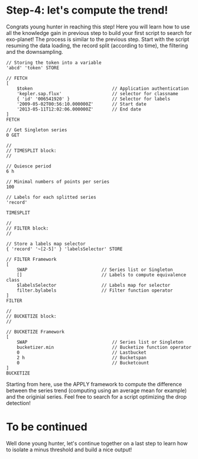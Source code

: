 # Step-4: let's compute the trend!

Congrats young hunter in reaching this step! Here you will learn how to use all the knowledge gain in previous step to build your first script to search for exo-planet!
The process is similar to the previous step. Start with the script resuming the data loading, the record split (according to time), the filtering and the downsampling.

```
// Storing the token into a variable
'abcd' 'token' STORE 

// FETCH
[ 
    $token                              // Application authentication
    'kepler.sap.flux'                   // selector for classname
    { 'id' '006541920' }                // Selector for labels
    '2009-05-02T00:56:10.000000Z'       // Start date
    '2013-05-11T12:02:06.000000Z'       // End date
] 
FETCH

// Get Singleton series
0 GET

//
// TIMESPLIT block:
//

// Quiesce period
6 h

// Minimal numbers of points per series 
100

// Labels for each splitted series
'record'

TIMESPLIT

//
// FILTER block:
//

// Store a labels map selector
{ 'record' '~[2-5]' } 'labelsSelector' STORE

// FILTER Framework
[
    SWAP                            // Series list or Singleton
    []                              // Labels to compute equivalence class
    $labelsSelector                 // Labels map for selector
    filter.bylabels                 // Filter function operator 
]
FILTER

//
// BUCKETIZE block:
//

// BUCKETIZE Framework
[
    SWAP                                // Series list or Singleton
    bucketizer.min                      // Bucketize function operator
    0                                   // Lastbucket         
    2 h                                 // Bucketspan
    0                                   // Bucketcount
]
BUCKETIZE
```

Starting from here, use the APPLY framework to compute the difference between the series trend (computing using an average mean for example) and the originial series. Feel free to search for a script optimizing the drop detection!

# To be continued

Well done young hunter, let's continue together on a last step to learn how to isolate a minus threshold and build a nice output! 